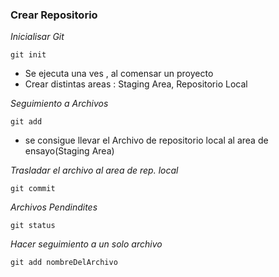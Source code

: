 ### Crear Repositorio

_Inicialisar Git_

```
git init
```

- Se ejecuta una ves , al comensar un proyecto
- Crear distintas areas : Staging Area, Repositorio Local

_Seguimiento a Archivos_

```
git add 
```

- se consigue llevar el Archivo de repositorio local al area de ensayo(Staging Area)


_Trasladar el archivo al area de rep. local_

```
git commit
```

_Archivos Pendindites_

```
git status
```

_Hacer seguimiento a un solo archivo_

```
git add nombreDelArchivo
```
